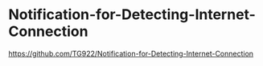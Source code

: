 # Notification-for-Detecting-Internet-Connection



https://github.com/TG922/Notification-for-Detecting-Internet-Connection
